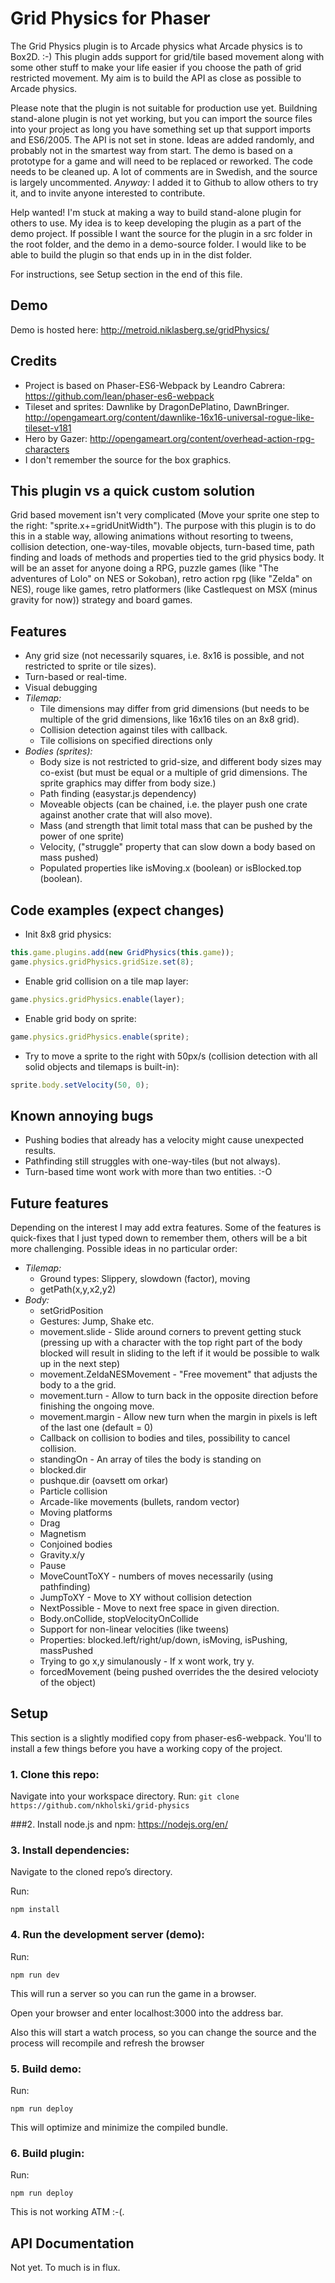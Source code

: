 # Grid Physics for Phaser

The Grid Physics plugin is to Arcade physics what Arcade physics is to Box2D. :-) This plugin adds support for grid/tile based movement along with some other stuff to make your life easier if you choose the path of grid restricted movement. My aim is to build the API as close as possible to Arcade physics.

Please note that the plugin is not suitable for production use yet. Buildning stand-alone plugin is not yet working, but you can import the source files into your project as long you have something set up that support imports and ES6/2005. The API is not set in stone. Ideas are added randomly, and probably not in the smartest way from start. The demo is based on a prototype for a game and will need to be replaced or reworked. The code needs to be cleaned up. A lot of comments are in Swedish, and the source is largely uncommented. *Anyway:* I added it to Github to allow others to try it, and to invite anyone interested to contribute.

Help wanted! I'm stuck at making a way to build stand-alone plugin for others to use. My idea is to keep developing the plugin as a part of the demo project. If possible I want the source for the plugin in a src folder in the root folder, and the demo in a demo-source folder. I would like to be able to build the plugin so that ends up in in the dist folder.

For instructions, see Setup section in the end of this file.

## Demo
Demo is hosted here: http://metroid.niklasberg.se/gridPhysics/

## Credits
* Project is based on Phaser-ES6-Webpack by Leandro Cabrera: https://github.com/lean/phaser-es6-webpack
* Tileset and sprites: Dawnlike by DragonDePlatino, DawnBringer. http://opengameart.org/content/dawnlike-16x16-universal-rogue-like-tileset-v181
* Hero by Gazer: http://opengameart.org/content/overhead-action-rpg-characters
* I don't remember the source for the box graphics.

## This plugin vs a quick custom solution
Grid based movement isn't very complicated (Move your sprite one step to the right: "sprite.x+=gridUnitWidth"). The purpose with this plugin is to do this in a stable way, allowing animations without resorting to tweens, collision detection, one-way-tiles, movable objects, turn-based time, path finding and loads of methods and properties tied to the grid physics body. It will be an asset for anyone doing a RPG, puzzle games (like "The adventures of Lolo" on NES or Sokoban), retro action rpg (like "Zelda" on NES), rouge like games, retro platformers (like Castlequest on MSX (minus gravity for now)) strategy and board games.

## Features
* Any grid size  (not necessarily squares, i.e. 8x16 is possible, and not restricted to sprite or tile sizes).
* Turn-based or real-time.
* Visual debugging
* *Tilemap:*
   * Tile dimensions may differ from grid dimensions (but needs to be multiple of the grid dimensions, like 16x16 tiles on an 8x8 grid).
   * Collision detection against tiles with callback.
   * Tile collisions on specified directions only
* *Bodies (sprites):*
   * Body size is not restricted to grid-size, and different body sizes may co-exist (but must be equal or a multiple of grid dimensions. The sprite graphics may differ from body size.)
   * Path finding (easystar.js dependency)
   * Moveable objects (can be chained, i.e. the player push one crate against another crate that will also move).
   * Mass (and strength that limit total mass that can be pushed by the power of one sprite)
   * Velocity, ("struggle" property that can slow down a body based on mass pushed)
   * Populated properties like isMoving.x (boolean) or isBlocked.top (boolean).

## Code examples (expect changes)
* Init 8x8 grid physics:
```javascript
this.game.plugins.add(new GridPhysics(this.game));
game.physics.gridPhysics.gridSize.set(8);
```

* Enable grid collision on a tile map layer:
```javascript
game.physics.gridPhysics.enable(layer);
```

* Enable grid body on sprite:
```javascript
game.physics.gridPhysics.enable(sprite);
```

* Try to move a sprite to the right with 50px/s (collision detection with all solid objects and tilemaps is built-in):
```javascript
sprite.body.setVelocity(50, 0);
```

## Known annoying bugs
* Pushing bodies that already has a velocity might cause unexpected results.
* Pathfinding still struggles with one-way-tiles (but not always).
* Turn-based time wont work with more than two entities. :-O

## Future features
Depending on the interest I may add extra features. Some of the features is quick-fixes that I just typed down to remember them, others will be a bit more challenging. Possible ideas in no particular order:

* *Tilemap:*
   * Ground types: Slippery, slowdown (factor), moving
   * getPath(x,y,x2,y2)
* *Body:*
   * setGridPosition
   * Gestures: Jump, Shake etc.
   * movement.slide - Slide around corners to prevent getting stuck (pressing up with a character with the top right part of the body blocked will result in sliding to the left if it would be possible to walk up in the next step)
   * movement.ZeldaNESMovement - "Free movement" that adjusts the body to a the grid.
   * movement.turn - Allow to turn back in the opposite direction before finishing the ongoing move.
   * movement.margin - Allow new turn when the margin in pixels is left of the last one (default = 0)
   * Callback on collision to bodies and tiles, possibility to cancel collision.
   * standingOn - An array of tiles the body is standing on
   * blocked.dir
   * pushque.dir (oavsett om orkar)
   * Particle collision
   * Arcade-like movements (bullets, random vector)
   * Moving platforms
   * Drag
   * Magnetism
   * Conjoined bodies
   * Gravity.x/y
   * Pause
   * MoveCountToXY - numbers of moves necessarily (using pathfinding)
   * JumpToXY - Move to XY without collision detection
   * NextPossible - Move to next free space in given direction.
   * Body.onCollide, stopVelocityOnCollide
   * Support for non-linear velocities (like tweens)
   * Properties: blocked.left/right/up/down, isMoving, isPushing, massPushed
   * Trying to go x,y simulanously - If x wont work, try y.
   * forcedMovement (being pushed overrides the the desired velocioty of the object)

## Setup
This section is a slightly modified copy from phaser-es6-webpack. You'll to install a few things before you have a working copy of the project.

### 1. Clone this repo:
Navigate into your workspace directory.
Run:
``` git clone https://github.com/nkholski/grid-physics ```


###2. Install node.js and npm:
https://nodejs.org/en/


### 3. Install dependencies:
   Navigate to the cloned repo’s directory.

   Run:

   ```npm install```

### 4. Run the development server (demo):

   Run:

   ```npm run dev```

   This will run a server so you can run the game in a browser.

   Open your browser and enter localhost:3000 into the address bar.

   Also this will start a watch process, so you can change the source and the process will recompile and refresh the browser


### 5. Build demo:

   Run:

   ```npm run deploy```

   This will optimize and minimize the compiled bundle.

### 6. Build plugin:

   Run:

  ```npm run deploy```

  This is not working ATM :-(.


## API Documentation
Not yet. To much is in flux.
